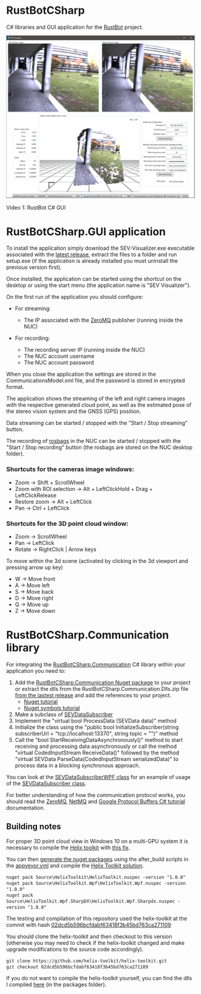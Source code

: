 # RustBotCSharp
C# libraries and GUI application for the [RustBot](https://github.com/miguelriemoliveira/RustBot) project.

[![RustBot C# GUI](docs/SEV-Visualizer.PNG)](http://www.youtube.com/watch?v=jA0ByGyGTN0)

Video 1: RustBot C# GUI


# RustBotCSharp.GUI application

To install the application simply download the SEV-Visualizer.exe executable associated with the [latest release](Https://github.com/carlosmccosta/RustBotCSharp/releases), extract the files to a folder and run setup.exe (if the application is already installed you must uninstall the previous version first).

Once installed, the application can be started using the shortcut on the desktop or using the start menu (the application name is "SEV Visualizer").

On the first run of the application you should configure:

- For streaming:
  - The IP associated with the [ZeroMQ](http://zeromq.org/) publisher (running inside the NUC)

- For recording:
  - The recording server IP (running inside the NUC)
  - The NUC account username
  - The NUC account password

When you close the application the settings are stored in the CommunicationsModel.xml file, and the password is stored in encrypted format.

The application shows the streaming of the left and right camera images with the respective generated cloud point, as well as the estimated pose of the stereo vision system and the GNSS (GPS) position.

Data streaming can be started / stopped with the "Start / Stop streaming" button.

The recording of [rosbags](http://wiki.ros.org/Bags) in the NUC can be started / stopped with the "Start / Stop recording" button (the rosbags are stored on the NUC desktop folder).


### Shortcuts for the cameras image windows:

- Zoom -> Shift + ScrollWheel
- Zoom with ROI selection -> Alt + LeftClickHold + Drag + LeftClickRelease
- Restore zoom -> Alt + LeftClick
- Pan -> Ctrl + LeftClick


### Shortcuts for the 3D point cloud window:

- Zoom -> ScrollWheel
- Pan -> LeftClick
- Rotate -> RightClick | Arrow keys


To move within the 3d scene (activated by clicking in the 3d viewport and pressing arrow up key)
   
- W -> Move front
- A -> Move left
- S -> Move back
- D -> Move right
- Q -> Move up
- Z -> Move down



# RustBotCSharp.Communication library

For integrating the [RustBotCSharp.Communication](RustBotCSharp.Communication) C# library within your application you need to:

1. Add the [RustBotCSharp.Communication Nuget package](https://www.nuget.org/packages/RustBotCSharp.Communication) to your project or extract the dlls from the RustBotCSharp.Communication.Dlls.zip file [from the lastest release](https://github.com/carlosmccosta/RustBotCSharp/releases) and add the references to your project.
   * [Nuget tutorial](http://docs.nuget.org/ndocs/consume-packages/finding-and-choosing-packages)
   * [Nuget symbols tutorial](https://www.symbolsource.org/Public/Wiki/Using)
2. Make a subclass of [SEVDataSubscriber](https://github.com/carlosmccosta/RustBotCSharp/blob/master/RustBotCSharp.Communication/SEVDataSubscriber.cs)
3. Implement the "virtual bool ProcessData (SEVData data)" method
4. Initialize the class using the "public bool InitializeSubscriber(string subscriberUrl = "tcp://localhost:13370", string topic = "")" method
5. Call the "bool StartReceivingDataAsynchronously()" method to start receiving and processing data asynchronously or call the method "virtual CodedInputStream ReceiveData()" followed by the method "virtual SEVData ParseData(CodedInputStream serializedData)" to process data in a blocking synchronous approach.

You can look at the [SEVDataSubscriberWPF class](https://github.com/carlosmccosta/RustBotCSharp/blob/master/RustBotCSharp.GUI/SEVDataSubscriberWPF.cs) for an example of usage of the [SEVDataSubscriber class](https://github.com/carlosmccosta/RustBotCSharp/blob/master/RustBotCSharp.Communication/SEVDataSubscriber.cs).

For better understanding of how the communication protocol works, you should read the [ZeroMQ](http://zeromq.org/intro:read-the-manual), [NetMQ](https://netmq.readthedocs.io/en/latest/) and [Google Protocol Buffers C# tutorial](https://developers.google.com/protocol-buffers/docs/csharptutorial) documentation.



## Building notes

For proper 3D point cloud view in Windows 10 on a multi-GPU system it is necessary to compile the [Helix toolkit](http://www.helix-toolkit.org/) with [this fix](https://github.com/helix-toolkit/helix-toolkit/issues/282).

You can then [generate the nuget packages](https://docs.microsoft.com/en-us/nuget/create-packages/creating-a-package#running-nuget-pack-to-generate-the-nupkg-file) using the after_build scripts in the [appveyor.yml](https://github.com/helix-toolkit/helix-toolkit/blob/develop/appveyor.yml) and compile the [Helix Toolkit solution](https://github.com/helix-toolkit/helix-toolkit/blob/develop/Source/HelixToolkit.Wpf.SharpDX.sln).

```
nuget pack Source\HelixToolkit\HelixToolkit.nuspec -version "1.0.0"
nuget pack Source\HelixToolkit.Wpf\HelixToolkit.Wpf.nuspec -version "1.0.0"
nuget pack Source\HelixToolkit.Wpf.SharpDX\HelixToolkit.Wpf.Sharpdx.nuspec -version "1.0.0"
```

The testing and compilation of this repository used the helix-toolkit at the commit with hash [02dcd5b596bcfdabf63418f3b45bd763ca271109](https://github.com/helix-toolkit/helix-toolkit/commit/02dcd5b596bcfdabf63418f3b45bd763ca271109)

You should clone the helix-toolkit and then checkout to this version (otherwise you may need to check if the helix-toolkit changed and make upgrade modifications to the source code accordingly).

```
git clone https://github.com/helix-toolkit/helix-toolkit.git
git checkout 02dcd5b596bcfdabf63418f3b45bd763ca271109
```

If you do not want to compile the helix-toolkit yourself, you can find the dlls I compiled [here](https://github.com/carlosmccosta/RustBotCSharp/releases/download/v1.1.1/RustBotCSharpSrc.exe) (in the packages folder).
